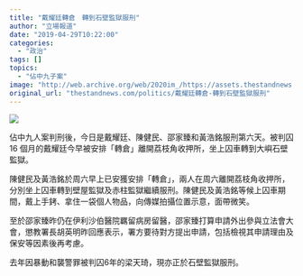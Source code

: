```yaml
---
title: "戴耀廷轉倉　轉到石壁監獄服刑"
author: "立場報道"
date: "2019-04-29T10:22:00"
categories:
  - "政治"
tags: []
topics:
  - "佔中九子案"
image: "http://web.archive.org/web/2020im_/https://assets.thestandnews.com/media/photos/benny-02_MrEvt.png"
original_url: "thestandnews.com/politics/戴耀廷轉倉-轉到石壁監獄服刑"
---
```

![](http://web.archive.org/web/2020im_/https://assets.thestandnews.com/media/photos/benny-02_MrEvt.png)

佔中九人案判刑後，今日是戴耀廷、陳健民、邵家臻和黃浩銘服刑第六天。被判囚 16 個月的戴耀廷今早被安排「轉倉」離開荔枝角收押所，坐上囚車轉到大嶼石壁監獄。

陳健民及黃浩銘於周六早上已安獲安排「轉倉」，兩人在周六離開荔枝角收押所，分別坐上囚車轉到壁屋監獄及赤柱監獄繼續服刑。陳健民及黃浩銘等候上囚車期間，戴上手銬、拿住一袋個人物品，向傳媒拍攝位置示意，面帶微笑。

至於邵家臻昨仍在伊利沙伯醫院羈留病房留醫，邵家臻打算申請外出參與立法會大會，懲教署長胡英明昨回應表示，署方要待對方提出申請，包括檢視其申請理由及保安等因素後再考慮。

去年因暴動和襲警罪被判囚6年的梁天琦，現亦正於石壁監獄服刑。
